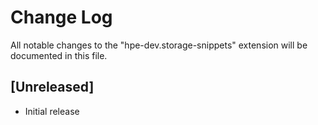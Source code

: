 # Change Log
All notable changes to the "hpe-dev.storage-snippets" extension will be documented in this file.

## [Unreleased]
- Initial release